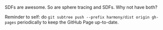 SDFs are awesome. So are sphere tracing and SDFs. Why not have both?  

Reminder to self: do `git subtree push --prefix harmony/dist origin gh-pages` periodically to keep the GitHub Page up-to-date. 